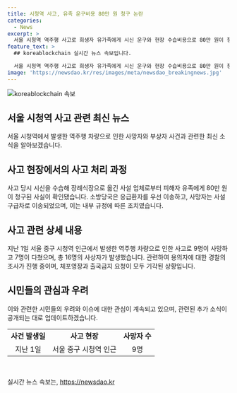 ```yaml
---
title: 시청역 사고, 유족 운구비용 80만 원 청구 논란
categories:
  - News
excerpt: >
  서울 시청역 역주행 사고로 희생자 유가족에게 시신 운구와 현장 수습비용으로 80만 원이 청구된 사실이 논란이 되고 있습니다. 사고 당시 시신을 수습해 장례식장으로 옮긴 사설 업체가 비용을 청구했으며, 이에 대한 의견이 분분한 가운데 관련 글은 삭제된 상태입니다. 사설 구급차가 사망자를 이송하기도 했으며, 사고 피해자 총 16명 중 9명이 숨지고 7명이 다친 상황입니다. 경찰은 용의자에 대한 조사를 진행 중이나 체포 영장과 출국금지 요청이 거부된 상황입니다.
feature_text: >
  ## koreablockchain 실시간 뉴스 속보입니다.

  서울 시청역 역주행 사고로 희생자 유가족에게 시신 운구와 현장 수습비용으로 80만 원이 청구된 사실이 논란이 되고 있습니다. 사고 당시 시신을 수습해 장례식장으로 옮긴 사설 업체가 비용을 청구했으며, 이에 대한 의견이 분분한 가운데 관련 글은 삭제된 상태입니다. 사설 구급차가 사망자를 이송하기도 했으며, 사고 피해자 총 16명 중 9명이 숨지고 7명이 다친 상황입니다. 경찰은 용의자에 대한 조사를 진행 중이나 체포 영장과 출국금지 요청이 거부된 상황입니다.
image: 'https://newsdao.kr/res/images/meta/newsdao_breakingnews.jpg'
---
```


<p><img src="https://newsdao.kr/res/images/meta/newsdao_breakingnews.jpg" alt="koreablockchain 속보" /></p>

<h2 data-ke-size="size26">서울 시청역 사고 관련 최신 뉴스</h2>

<p data-ke-size="size16">서울 시청역에서 발생한 역주행 차량으로 인한 사망자와 부상자 사건과 관련한 최신 소식을 알아보겠습니다.</p>

<h2>사고 현장에서의 사고 처리 과정</h2>

<p data-ke-size="size16">사고 당시 시신을 수습해 장례식장으로 옮긴 사설 업체로부터 피해자 유족에게 80만 원이 청구된 사실이 확인됐습니다. 소방당국은 응급환자를 우선 이송하고, 사망자는 사설 구급차로 이송되었으며, 이는 내부 규정에 따른 조치였습니다.</p>

<h2>사고 관련 상세 내용</h2>

<p data-ke-size="size16">지난 1일 서울 중구 시청역 인근에서 발생한 역주행 차량으로 인한 사고로 9명이 사망하고 7명이 다쳤으며, 총 16명의 사상자가 발생했습니다. 관련하여 용의자에 대한 경찰의 조사가 진행 중이며, 체포영장과 출국금지 요청이 모두 기각된 상황입니다.</p>

<h2>시민들의 관심과 우려</h2>

<p data-ke-size="size16">이와 관련한 시민들의 우려와 이슈에 대한 관심이 계속되고 있으며, 관련된 추가 소식이 공개되는 대로 업데이트하겠습니다.</p>

<table>
  <tr>
    <td style="text-align: center; height: 17px;"><b>사건 발생일</b></td>
    <td style="text-align: center; height: 17px;"><b>사고 현장</b></td>
    <td style="text-align: center; height: 17px;"><b>사망자 수</b></td>
  </tr>
  <tr>
    <td style="text-align: center; height: 17px;">지난 1일</td>
    <td style="text-align: center; height: 17px;">서울 중구 시청역 인근</td>
    <td style="text-align: center; height: 17px;">9명</td>
  </tr>
</table>

<p data-ke-size="size16">&nbsp;</p>
실시간 뉴스 속보는, <a href="https://newsdao.kr" rel="dofollow">https://newsdao.kr</a>


